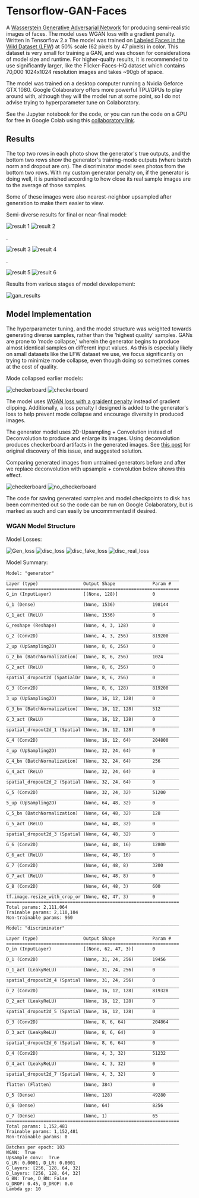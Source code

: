 # Tensorflow-GAN-Faces
A [Wasserstein Generative Adversarial Network](https://arxiv.org/abs/1701.07875) for producing semi-realistic images of faces. The model uses WGAN loss with a gradient penalty. Written in Tensorflow 2.x The model was trained on [Labeled Faces in the Wild Dataset (LFW](http://vis-www.cs.umass.edu/lfw/)) at 50% scale (62 pixels by 47 pixels) in color. This dataset is very small for training a GAN, and was chosen for considerations of model size and runtime. For higher-qualty results, it is recommended to use significantly larger, like the Flicker-Faces-HQ dataset which contains 70,000 1024x1024 resolution images and takes ~90gb of space. 

The model was trained on a desktop computer running a Nvidia Geforce GTX 1080. Google Colaboratory offers more powerful TPU/GPUs to play around with, although they will the model run at some point, so I do not advise trying to hyperparameter tune on Colaboratory. 

See the Jupyter notebook for the code, or you can run the code on a GPU for free in Google Colab using this [collaboratory link](https://colab.research.google.com/github/rlronan/Tensorflow-GAN-Faces/blob/main/Tensorflow_WGAN_Faces.ipynb).

## Results
The top two rows in each photo show the generator's true outputs, and the bottom two rows show the generator's training-mode outputs (where batch norm and dropout are on). The discriminator model sees photos from the bottom two rows. With my custom generator penalty on, if the generator is doing well, it is punished according to how close its real sample images are to the average of those samples. 

Some of these images were also nearest-neighbor upsampled after generation to make them easier to view.

Semi-diverse results for final or near-final model:

![result 1](./result_images/final_model/epoch_0196_1.png)
![result 2](./result_images/final_model/epoch_0198_4.png)
 
 .
 
![result 3](./result_images/final_model/epoch_0199_1.png)
![result 4](./result_images/final_model/epoch_0199_2.png)
 
 .
 
![result 5](./result_images/final_model/epoch_0199_3.png)
![result 6](./result_images/final_model/epoch_0199_4.png)

 
 Results from various stages of model developement:
 
 ![gan_results](./result_images/earlier_models/GAN_RESULTS.png)

 
 
 
## Model Implementation
The hyperparameter tuning, and the model structure was weighted towards generating diverse samples, rather than the 'highest quality' samples. GANs are prone to 'mode collapse,' wherein the generator begins to produce almost identical samples on different input values. As this is especially likely on small datasets like the LFW dataset we use, we focus significantly on trying to minimize mode collapse, even though doing so sometimes comes at the cost of quality.

Mode collapsed earlier models:

![checkerboard](./result_images/earlier_models/mode_collapse.png)
![checkerboard](./result_images/earlier_models/mode_collapse_2.png)

The model uses [WGAN loss with a graident penalty](https://arxiv.org/abs/1704.00028) instead of gradient clipping. Additionally, a loss penalty I designed is added to the generator's loss to help prevent mode collapse and encourage diversity in produced images. 

The generator model uses 2D-Upsampling + Convolution instead of Deconvolution to produce and enlarge its images. Using deconvolution produces checkerboard artifacts in the generated images. See [this post](https://distill.pub/2016/deconv-checkerboard/) for original discovery of this issue, and suggested solution. 

Comparing generated images from untrained generators before and after we replace deconvolution with upsample + convolution below shows this effect.

![checkerboard](./result_images/earlier_models/checkerboard.png)
![no_checkerboard](./result_images/earlier_models/no_checkerboard_2.png)

The code for saving generated samples and model checkpoints to disk has been commented out so the code can be run on Google Colaboratory, but is marked as such and can easily be uncommmented if desired.

### WGAN Model Structure

Model Losses: 

![Gen_loss](./result_images/final_model/Generator_Loss.png)
![disc_loss](./result_images/final_model/Discriminator_Loss.png)
![disc_fake_loss](./result_images/final_model/Discriminator_Fake_Loss.png)
![disc_real_loss](./result_images/final_model/Discriminator_Real_Loss.png)


Model Summary: 
```
Model: "generator"
_________________________________________________________________
Layer (type)                 Output Shape              Param #   
=================================================================
G_in (InputLayer)            [(None, 128)]             0         
_________________________________________________________________
G_1 (Dense)                  (None, 1536)              198144    
_________________________________________________________________
G_1_act (ReLU)               (None, 1536)              0         
_________________________________________________________________
G_reshape (Reshape)          (None, 4, 3, 128)         0         
_________________________________________________________________
G_2 (Conv2D)                 (None, 4, 3, 256)         819200    
_________________________________________________________________
2_up (UpSampling2D)          (None, 8, 6, 256)         0         
_________________________________________________________________
G_2_bn (BatchNormalization)  (None, 8, 6, 256)         1024      
_________________________________________________________________
G_2_act (ReLU)               (None, 8, 6, 256)         0         
_________________________________________________________________
spatial_dropout2d (SpatialDr (None, 8, 6, 256)         0         
_________________________________________________________________
G_3 (Conv2D)                 (None, 8, 6, 128)         819200    
_________________________________________________________________
3_up (UpSampling2D)          (None, 16, 12, 128)       0         
_________________________________________________________________
G_3_bn (BatchNormalization)  (None, 16, 12, 128)       512       
_________________________________________________________________
G_3_act (ReLU)               (None, 16, 12, 128)       0         
_________________________________________________________________
spatial_dropout2d_1 (Spatial (None, 16, 12, 128)       0         
_________________________________________________________________
G_4 (Conv2D)                 (None, 16, 12, 64)        204800    
_________________________________________________________________
4_up (UpSampling2D)          (None, 32, 24, 64)        0         
_________________________________________________________________
G_4_bn (BatchNormalization)  (None, 32, 24, 64)        256       
_________________________________________________________________
G_4_act (ReLU)               (None, 32, 24, 64)        0         
_________________________________________________________________
spatial_dropout2d_2 (Spatial (None, 32, 24, 64)        0         
_________________________________________________________________
G_5 (Conv2D)                 (None, 32, 24, 32)        51200     
_________________________________________________________________
5_up (UpSampling2D)          (None, 64, 48, 32)        0         
_________________________________________________________________
G_5_bn (BatchNormalization)  (None, 64, 48, 32)        128       
_________________________________________________________________
G_5_act (ReLU)               (None, 64, 48, 32)        0         
_________________________________________________________________
spatial_dropout2d_3 (Spatial (None, 64, 48, 32)        0         
_________________________________________________________________
G_6 (Conv2D)                 (None, 64, 48, 16)        12800     
_________________________________________________________________
G_6_act (ReLU)               (None, 64, 48, 16)        0         
_________________________________________________________________
G_7 (Conv2D)                 (None, 64, 48, 8)         3200      
_________________________________________________________________
G_7_act (ReLU)               (None, 64, 48, 8)         0         
_________________________________________________________________
G_8 (Conv2D)                 (None, 64, 48, 3)         600       
_________________________________________________________________
tf.image.resize_with_crop_or (None, 62, 47, 3)         0         
=================================================================
Total params: 2,111,064
Trainable params: 2,110,104
Non-trainable params: 960
_________________________________________________________________
Model: "discriminator"
_________________________________________________________________
Layer (type)                 Output Shape              Param #   
=================================================================
D_in (InputLayer)            [(None, 62, 47, 3)]       0         
_________________________________________________________________
D_1 (Conv2D)                 (None, 31, 24, 256)       19456     
_________________________________________________________________
D_1_act (LeakyReLU)          (None, 31, 24, 256)       0         
_________________________________________________________________
spatial_dropout2d_4 (Spatial (None, 31, 24, 256)       0         
_________________________________________________________________
D_2 (Conv2D)                 (None, 16, 12, 128)       819328    
_________________________________________________________________
D_2_act (LeakyReLU)          (None, 16, 12, 128)       0         
_________________________________________________________________
spatial_dropout2d_5 (Spatial (None, 16, 12, 128)       0         
_________________________________________________________________
D_3 (Conv2D)                 (None, 8, 6, 64)          204864    
_________________________________________________________________
D_3_act (LeakyReLU)          (None, 8, 6, 64)          0         
_________________________________________________________________
spatial_dropout2d_6 (Spatial (None, 8, 6, 64)          0         
_________________________________________________________________
D_4 (Conv2D)                 (None, 4, 3, 32)          51232     
_________________________________________________________________
D_4_act (LeakyReLU)          (None, 4, 3, 32)          0         
_________________________________________________________________
spatial_dropout2d_7 (Spatial (None, 4, 3, 32)          0         
_________________________________________________________________
flatten (Flatten)            (None, 384)               0         
_________________________________________________________________
D_5 (Dense)                  (None, 128)               49280     
_________________________________________________________________
D_6 (Dense)                  (None, 64)                8256      
_________________________________________________________________
D_7 (Dense)                  (None, 1)                 65        
=================================================================
Total params: 1,152,481
Trainable params: 1,152,481
Non-trainable params: 0
_________________________________________________________________
Batches per epoch: 103
WGAN:  True
Upsample_conv:  True
G_LR: 0.0001, D_LR: 0.0001
G_layers: [256, 128, 64, 32]
D_layers: [256, 128, 64, 32]
G_BN: True, D_BN: False
G_DROP: 0.45, D_DROP: 0.0
Lambda gp: 10
```
